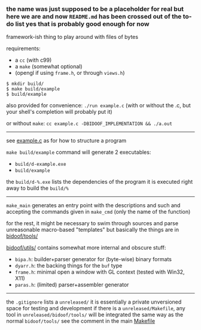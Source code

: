### the name was just supposed to be a placeholder for real but here we are and now `README.md` has been crossed out of the to-do list yes that is probably good enough for now

framework-ish thing to play around with files of bytes

requirements:
- a `cc` (with c99)
- a `make` (somewhat optional)
- (opengl if using `frame.h`, or through `views.h`)

```console
$ mkdir build/
$ make build/example
$ build/example
```

also provided for convenience: `./run example.c`
(with or without the .c, but your shell's completion will probably put it)

or without `make`: `cc example.c -DBIDOOF_IMPLEMENTATION && ./a.out`

---

see [example.c](example.c) as for how to structure a program

`make build/example` command will generate 2 executables:
- `build/d-example.exe`
- `build/example`

the `build/d-%.exe` lists the dependencies of the program
it is executed right away to build the `build/%`

---

`make_main` generates an entry point with the descriptions and such
and accepting the commands given in `make_cmd` (only the name of the function)

for the rest, it might be necessary to swim through sources and parse unreasonable macro-based "templates"
but basically the things are in [bidoof/tools/](bidoof/tools/)

[bidoof/utils/](bidoof/utils/) contains somewhat more internal and obscure stuff:
- `bipa.h`: builder+parser generator for (byte-wise) binary formats
- `dyarr.h`: the backing things for the `buf` type
- `frame.h`: minimal open a window with GL context (tested with Win32, X11)
- `paras.h`: (limited) parser+assembler generator

---

the `.gitignore` lists a `unreleased/`
it is essentially a private  unversioned space for testing and development
if there is a `unreleased/Makefile`, any tool in `unreleased/bidoof/tools/` will be integrated the same way as the normal `bidoof/tools/`
see the comment in the main [Makefile](Makefile)
